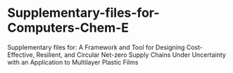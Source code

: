 # Supplementary-files-for-Computers-Chem-E
Supplementary files for: A Framework and Tool for Designing Cost-Effective, Resilient, and Circular Net-zero Supply Chains Under Uncertainty with an Application to Multilayer Plastic Films
